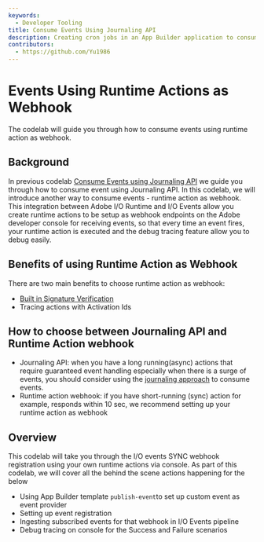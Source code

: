```yaml
---
keywords:
  - Developer Tooling
title: Consume Events Using Journaling API
description: Creating cron jobs in an App Builder application to consume events using Journaling API.
contributors:
  - https://github.com/Yu1986
---
```


# Events Using Runtime Actions as Webhook

The codelab will guide you through how to consume events using runtime action as webhook. 

## Background

In previous codelab [Consume Events using Journaling API](../journaling-events/index.md) we guide you through how to consume event using Journaling API. In this codelab, we will introduce another way to consume events - runtime action as webhook. This integration between Adobe I/O Runtime and I/O Events allow you create runtime actions to be setup as webhook endpoints on the Adobe developer console for receiving events, so that every time an event fires, your runtime action is executed and the debug tracing feature allow you to debug easily.  

## Benefits of using Runtime Action as Webhook

There are two main benefits to choose runtime action as webhook: 
- [Built in Signature Verification](https://developer.adobe.com/events/docs/guides/sdk/sdk_signature_verification/)
- Tracing actions with Activation Ids 

## How to choose between Journaling API and Runtime Action webhook
- Journaling API: when you have a long running(async) actions that require guaranteed event handling especially when there is a surge of events, you should consider using the [journaling approach](../journaling-events/index.md) to consume events. 
- Runtime action webhook: if you have short-running (sync) action for example, responds within 10 sec, we recommend setting up your runtime action as webhook

## Overview
This codelab will take you through the I/O events SYNC webhook registration using your own runtime actions via console.
As part of this codelab, we will cover all the behind the scene actions happening for the below 

- Using App Builder template `publish-event`to set up custom event as event provider
- Setting up event registration 
- Ingesting subscribed events for that webhook in I/O Events pipeline
- Debug tracing on console for the Success and Failure scenarios




